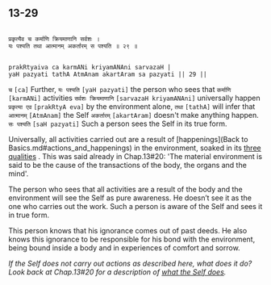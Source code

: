 ## 13-29

```shloka-sa

प्रकृत्यैव च कर्माणि क्रियमाणानि सर्वशः ।
यः पश्यति तथा आत्मानम् अकर्तारम् स पश्यति ॥ २९ ॥

```
```shloka-sa-hk

prakRtyaiva ca karmANi kriyamANAni sarvazaH |
yaH pazyati tathA AtmAnam akartAram sa pazyati || 29 ||

```
`च` `[ca]` Further, `यः पश्यति` `[yaH pazyati]` the person who sees that `कर्माणि` `[karmANi]` activities `सर्वशः क्रियमाणानि` `[sarvazaH kriyamANAni]` universally happen `प्रकृत्या एव` `[prakRtyA eva]` by the environment alone, `तथा` `[tathA]` will infer that `आत्मानम्` `[AtmAnam]` the Self `अकर्तारम्` `[akartAram]` doesn't make anything happen. `सः पश्यति` `[saH pazyati]` Such a person sees the Self in its true form.

Universally, all activities carried out are a result of 
[happenings](Back to Basics.md#actions_and_happenings)
 in the environment, soaked in its 
[three qualities](satva_rajas_tamas)
. This was said already in Chap.13#20: 'The material environment is said to be the cause of the transactions of the body, the organs and the mind'.

The person who sees that all activities are a result of the body and the environment will see the Self as pure awareness. He doesn’t see it as the one who carries out the work. Such a person is aware of the Self and sees it in true form.

This person knows that his ignorance comes out of past deeds. He also knows this ignorance to be responsible for his bond with the environment, being bound inside a body and in experiences of comfort and sorrow.

_If the Self does not carry out actions as described here, what does it do? Look back at Chap.13#20 for a description of 
[what the Self does](self_initiates_action)._


